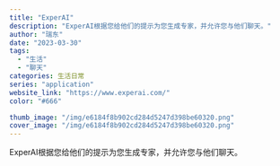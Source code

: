 ```yaml
---
title: "ExperAI"
description: "ExperAI根据您给他们的提示为您生成专家，并允许您与他们聊天。"
author: "瑞东"
date: "2023-03-30"
tags:
  - "生活"
  - "聊天"
categories: 生活日常
series: "application"
website_link: "https://www.experai.com/"
color: "#666"

thumb_image: "/img/e6184f8b902cd284d5247d398be60320.png"
cover_image: "/img/e6184f8b902cd284d5247d398be60320.png"
---
```


ExperAI根据您给他们的提示为您生成专家，并允许您与他们聊天。